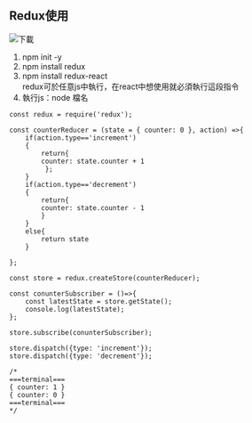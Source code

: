 <h2>Redux使用</h2>

![下載](https://user-images.githubusercontent.com/67968321/156372576-8dcfa895-8be8-4bea-b2be-7f9f08f9cbd2.png)

<ol>
<li> npm init -y </li> 
<li> npm install redux </li> 
<li> npm install redux-react </li> redux可於任意js中執行，在react中想使用就必須執行這段指令
<li> 執行js：node 檔名 </li>
</ol>


```
const redux = require('redux');

const counterReducer = (state = { counter: 0 }, action) =>{
    if(action.type=='increment')
    {
        return{
        counter: state.counter + 1
         };
    }
    if(action.type=='decrement')
    {
        return{
        counter: state.counter - 1 
        }
    }
    else{
        return state
    }
    
};

const store = redux.createStore(counterReducer);

const conunterSubscriber = ()=>{
    const latestState = store.getState();
    console.log(latestState);
};

store.subscribe(conunterSubscriber);

store.dispatch({type: 'increment'});
store.dispatch({type: 'decrement'});

/*
===terminal===
{ counter: 1 }
{ counter: 0 }
===terminal===
*/
```
